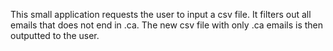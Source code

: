 This small application requests the user to input a csv file. It filters out all emails that does not end in .ca. 
The new csv file with only .ca emails is then outputted to the user.
